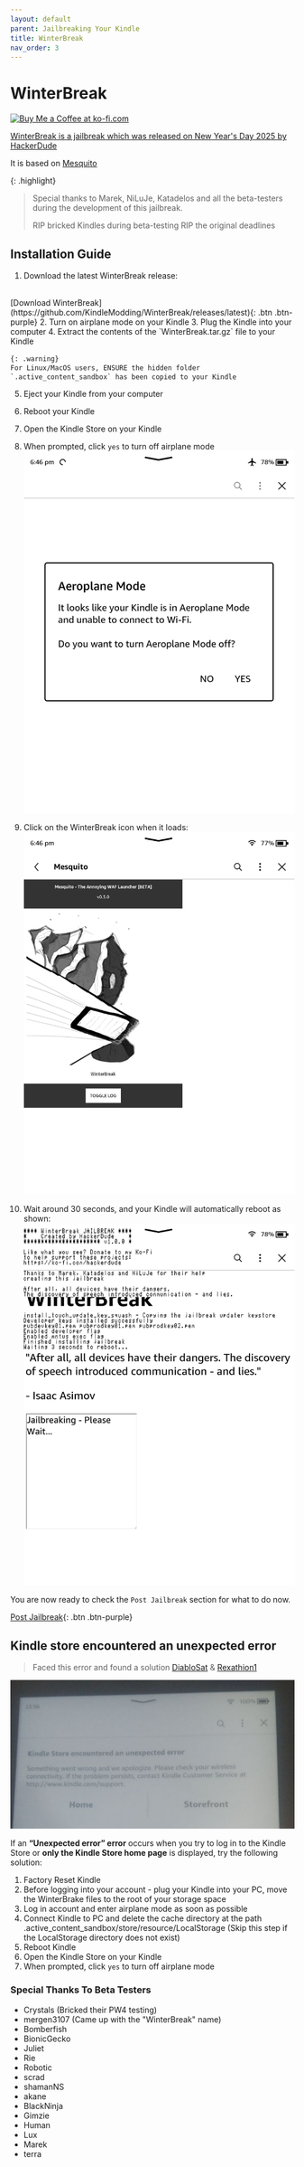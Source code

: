```yaml
---
layout: default
parent: Jailbreaking Your Kindle
title: WinterBreak
nav_order: 3
---
```


# WinterBreak
<a href='https://ko-fi.com/hackerdude' target='_blank'><img height='35' style='border:0px;height:46px;' src='https://az743702.vo.msecnd.net/cdn/kofi3.png?v=0' border='0' alt='Buy Me a Coffee at ko-fi.com' />

WinterBreak is a jailbreak which was released on New Year's Day 2025 by [HackerDude](https://www.mobileread.com/forums/member.php?u=330416)

It is based on [Mesquito](../../mesquito/)

{: .highlight}
> Special thanks to Marek, NiLuJe, Katadelos and all the beta-testers during the development of this jailbreak.
>
> RIP bricked Kindles during beta-testing
> RIP the original deadlines

## Installation Guide
1. Download the latest WinterBreak release:
<br/>
[Download WinterBreak](https://github.com/KindleModding/WinterBreak/releases/latest){: .btn .btn-purple}
2. Turn on airplane mode on your Kindle
3. Plug the Kindle into your computer
4. Extract the contents of the `WinterBreak.tar.gz` file to your Kindle
    
    {: .warning}
    For Linux/MacOS users, ENSURE the hidden folder `.active_content_sandbox` has been copied to your Kindle
5. Eject your Kindle from your computer
6. Reboot your Kindle
7. Open the Kindle Store on your Kindle
8. When prompted, click `yes` to turn off airplane mode
![store_aeroplane.png](./store_aeroplane.png)

9. Click on the WinterBreak icon when it loads:
![winterbreak_launcher](./winterbreak_launcher.png)

10. Wait around 30 seconds, and your Kindle will automatically reboot as shown:
![winterbreak_run](./winterbreak_run.png)

You are now ready to check the `Post Jailbreak` section for what to do now.

[Post Jailbreak](../post-jailbreak/){: .btn .btn-purple}

## Kindle store encountered an unexpected error
> Faced this error and found a solution [DiabloSat](https://github.com/progzone122) & [Rexathion1](https://github.com/Rexathion1)

![unexpctederror.png](unexpctederror.png)

If an **“Unexpected error” error** occurs when you try to log in to the Kindle Store or **only the Kindle Store home page** is displayed, try the following solution:

1. Factory Reset Kindle
2. Before logging into your account - plug your Kindle into your PC, move the WinterBrake files to the root of your storage space
3. Log in account and enter airplane mode as soon as possible
4. Connect Kindle to PC and delete the cache directory at the path .active_content_sandbox/store/resource/LocalStorage (Skip this step if the LocalStorage directory does not exist)
5. Reboot Kindle
6. Open the Kindle Store on your Kindle
7. When prompted, click `yes` to turn off airplane mode

### Special Thanks To Beta Testers
- Crystals (Bricked their PW4 testing)
- mergen3107 (Came up with the "WinterBreak" name)
- Bomberfish
- BionicGecko
- Juliet
- Rie
- Robotic
- scrad
- shamanNS
- akane
- BlackNinja
- Gimzie
- Human
- Lux
- Marek
- terra
